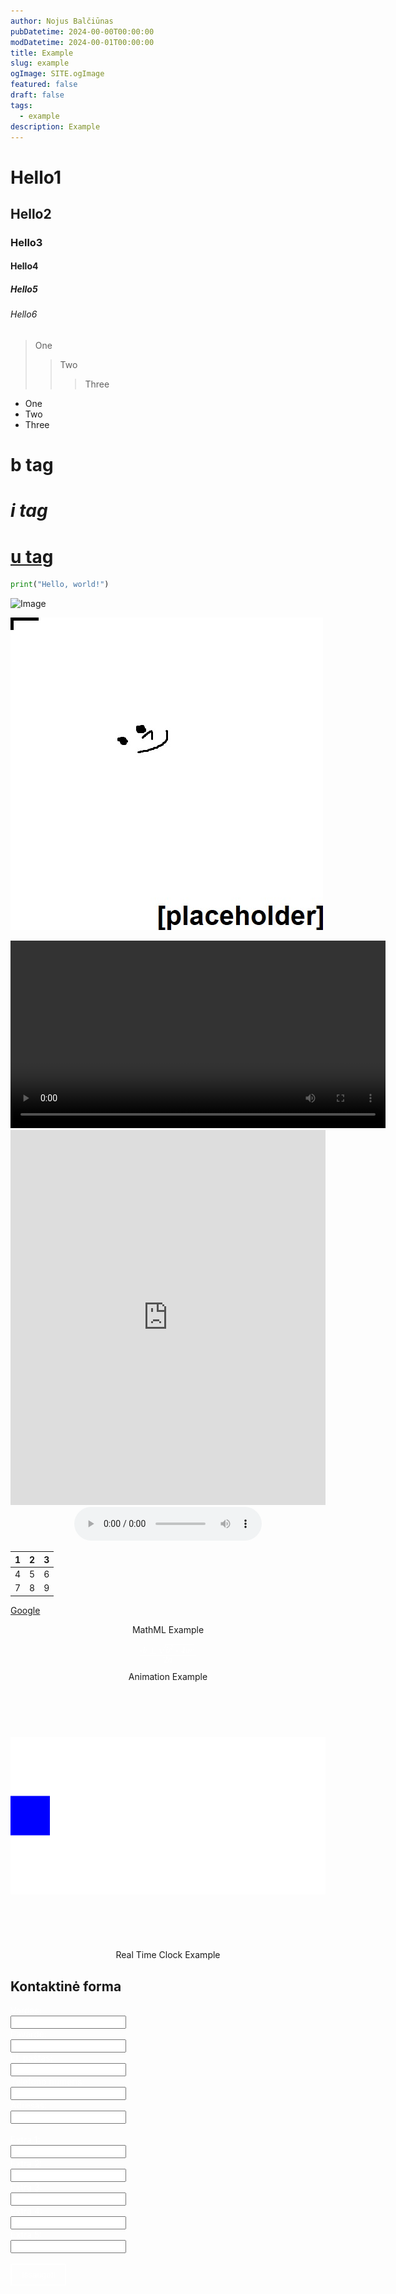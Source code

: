 ```yaml
---
author: Nojus Balčiūnas
pubDatetime: 2024-00-00T00:00:00
modDatetime: 2024-00-01T00:00:00
title: Example
slug: example
ogImage: SITE.ogImage
featured: false
draft: false
tags:
  - example
description: Example
---
```


# Hello1
## Hello2
### Hello3
#### Hello4
##### Hello5
###### Hello6

> One
>> Two
>>> Three

- One
- Two
- Three

# <b>b tag</b>
# <i>i tag</i>
# <u>u tag</u>

```py
print("Hello, world!")
```

![Image](@assets/images/logo.jpg)

![something](../../assets/images/logo.jpg)

<center>
<video width="600" height="auto" controls>
  <source src="/assets/heavy-lift-quadcopter/1.mp4" type="video/mp4">
</video>
</center>

<iframe width="100%" height="600" frameborder="0" scrolling="no" marginheight="0" marginwidth="0" src="https://maps.google.com/maps?width=100%25&amp;height=600&amp;hl=en&amp;q=+(Panev%C4%97%C5%BEys)&amp;t=&amp;z=12&amp;ie=UTF8&amp;iwloc=B&amp;output=embed"><a href="https://www.gps.ie/">gps vehicle tracker</a></iframe>

<center>
    <audio controls>
      <source src="/assets/example/example.mp3" type="audio/mpeg">
    </audio>
</center>

| 1 | 2 | 3 |
|---|---|---|
| 4 | 5 | 6 |
| 7 | 8 | 9 |

[Google](https://www.google.com)

<center>
    <p>MathML Example</p>
    <div style="font-size: 1.5em; font-weight: 300; color: #ffffff;">
        <math xmlns="http://www.w3.org/1998/Math/MathML">
            <mfrac>
                <mrow>
                    <mo>-</mo>
                    <mi>b</mi>
                    <mo>±</mo>
                    <msqrt>
                        <mrow> 
                            <msup>
                                <mi>b</mi>
                                <mn>2</mn>
                            </msup>
                            <mo>-</mo>
                            <mn>4</mn>
                            <mo>&#8290;</mo>
                            <mi>a</mi>
                            <mo>&#8290;</mo>
                            <mi>c</mi> 
                        </mrow>
                    </msqrt>
                </mrow>
                <mrow>
                    <mn>2</mn>
                    <mo>&#8290;</mo>
                    <mi>a</mi>
                </mrow>
            </mfrac>
        </math>
    </div>
</center>

<center>
    <p>Animation Example</p>
    <svg width="100%" height="400" viewBox="0 0 800 400" xmlns="http://www.w3.org/2000/svg" style="display:block; width:100%; height:400px;">
        <rect width="800" height="400" fill="white" />
        <rect x="0" y="150" width="100" height="100" fill="blue">
            <animate 
                attributeName="x" 
                from="0" 
                to="700" 
                dur="2s" 
                begin="0s" 
                repeatCount="indefinite" />
        </rect>
    </svg>
</center>

<center>
    <p>Real Time Clock Example</p>
    <div id="clock" style="font-size: 1.5em; color: #ffffff;"></div>
    <script>
        function updateClock(){
            const now = new Date();
            const hours = String(now.getHours()).padStart(2, '0');
            const minutes = String(now.getMinutes()).padStart(2, '0');
            const seconds = String(now.getSeconds()).padStart(2, '0');
            document.getElementById('clock').textContent = `${hours}:${minutes}:${seconds}`;
        }
        setInterval(updateClock, 1000);
        updateClock();
    </script>
</center>

<h2>Kontaktinė forma</h2>
<form id="contactForm" style="color:white">
    <label for="firstName">Vardas:</label><br>
    <input type="text" id="firstName" name="firstName" style="color:black" required><br>
    <label for="lastName">Pavardė:</label><br>
    <input type="text" id="lastName" name="lastName" style="color:black" required><br>
    <label for="email">El. paštas:</label><br>
    <input type="email" id="email" name="email" style="color:black" required><br>
    <label for="phone">Telefono numeris:</label><br>
    <input type="tel" id="phone" name="phone" style="color:black" required><br>
    <label for="address">Adresas:</label><br>
    <input type="text" id="address" name="address" style="color:black" required><br><br>
    <label for="extra1">Extra 1:</label><br>
    <input type="number" id="extra1" name="extra1" style="color:black" required><br>
    <label for="extra2">Extra 2:</label><br>
    <input type="number" id="extra2" name="extra2" style="color:black" required><br>
    <label for="extra3">Extra 3:</label><br>
    <input type="number" id="extra3" name="extra3" style="color:black" required><br>
    <label for="extra4">Extra 4:</label><br>
    <input type="number" id="extra4" name="extra4" style="color:black" required><br>
    <label for="extra5">Extra 5:</label><br>
    <input type="number" id="extra5" name="extra5" style="color:black" required><br><br>
    <button type="button" style="border: 2px solid white; padding: 8px 16px; color: white; background-color: transparent;" onclick="saveForm() ">Išsaugoti</button>
</form>

<div id="result"></div>

<script>
function saveForm() {
    const form = document.getElementById('contactForm');
    const firstName = form.firstName.value;
    const lastName = form.lastName.value;
    const email = form.email.value;
    const phone = form.phone.value;
    const address = form.address.value;

    const extra1 = parseInt(form.extra1.value, 10);
    const extra2 = parseInt(form.extra2.value, 10);
    const extra3 = parseInt(form.extra3.value, 10);
    const extra4 = parseInt(form.extra4.value, 10);
    const extra5 = parseInt(form.extra5.value, 10);

    if(!validateEmail(email)){
        alert('Netinkamas el. pašto formatas');
    }

    if(!validatePhone(phone)){
        alert('Netinkamas telefono numeris');
        return;
    }

    const visitorData = {
        firstName,
        lastName,
        email,
        phone,
        address,
        extras: [extra1, extra2, extra3, extra4, extra5]
    };

    console.log(visitorData);

    let output = `
      <p>Vardas: ${visitorData.firstName}</p>
      <p>Pavardė: ${visitorData.lastName}</p>
      <p>El. paštas: ${visitorData.email}</p>
      <p>Telefonas: ${visitorData.phone}</p>
      <p>Adresas: ${visitorData.address}</p>
      <p>Extra 1: ${extra1}</p>
      <p>Extra 2: ${extra2}</p>
      <p>Extra 3: ${extra3}</p>
      <p>Extra 4: ${extra4}</p>
      <p>Extra 5: ${extra5}</p>
    `;

    const average = calculateAverage(visitorData.extras);
    let averageColorClass = 'average-green';
    if (average < 4) {
        averageColorClass = 'average-red';
    } else if (average < 7) {
        averageColorClass = 'average-orange';
    }

    output += `<p class="${averageColorClass}">${visitorData.firstName} ${visitorData.lastName} (${visitorData.email}): ${average.toFixed(2)}</p>`;
    const alertMessage = `
      Vardas: ${visitorData.firstName}
      Pavardė: ${visitorData.lastName}
      El. paštas: ${visitorData.email}
      Telefonas: ${visitorData.phone}
      Adresas: ${visitorData.address}
      Požymis 1: ${extra1}
      Požymis 2: ${extra2}
      Požymis 3: ${extra3}
      Požymis 4: ${extra4}
      Požymis 5: ${extra5}
    `;

    document.getElementById('result').innerHTML = output;
    alert(alertMessage);
}

function calculateAverage(numbers){
    const sum = numbers.reduce((total, num) => total + num, 0);
    return sum / numbers.length;
}

function validateEmail(email){
    const re = /\S+@\S+\.\S+/;
    return re.test(email);
}

function validatePhone(phone){
    const re = /^\d{9,}$/;
    return re.test(phone);
}
</script>
